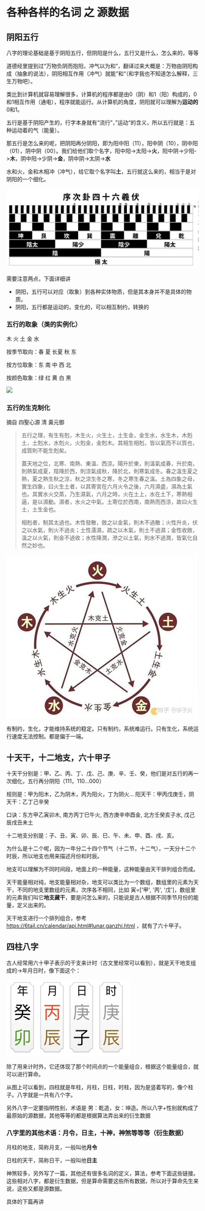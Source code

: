# 各种各样的名词 之 源数据

## 阴阳五行

八字的理论基础是基于阴阳五行，但阴阳是什么，五行又是什么，怎么来的，等等

道德经里提到过“万物负阴而抱阳，冲气以为和”，翻译过来大概是：万物由阴阳构成（抽象的说法），阴阳相互作用（冲气）就能”和“（和字我也不知道怎么解释，三生万物吧）。

类比到计算机就容易理解很多，计算机的程序都是由0（阴）和1（阳）构成的，0和1相互作用（通电），程序就能运行。从计算机的角度，阴阳就可以理解为**运动的**0和1。

五行是基于阴阳产生的，行字本身就有“流行”，”运动“的含义，所以五行就是：五种运动着的气（能量）。

那五行是怎么来的呢，把阴阳再分阴阳，即为阳中阳（11），阳中阴（10），阴中阳（01），阴中阴（00）。我们给他们取个名字，阳中阳->太阳->**火**，阳中阴->少阳->**木**，阴中阳->少阴->**金**，阴中阴->太阴->**水**

水和火，金和木相冲（冲气），给它取个名字叫**土**，五行就这么来的，相当于是对阴阳的一个细化。

![](../img/gua.svg)

需要注意两点，下面详细讲

- 阴阳，五行可以对应（取象）到各种实体物质，但是其本身并不是具体的物质。
- 阴阳，五行都是运动的，变化的，可以相互制约，转换的

### 五行的取象（类的实例化）

木 火 土 金 水

按季节取向：春 夏 长夏 秋 东

按方位取象：东 南 中 西 北

按颜色取象：绿 红 黄 白 黑

![](../img/五行.jpeg)

### 五行的生克制化

摘自 四聖心源 清 黃元御

> 五行之理，有生有剋，木生火，火生土，土生金，金生水，水生木，木剋土，土剋水，水剋火，火剋金，金剋木。其相生相剋，皆以氣而不以質也，成質則不能生剋矣。
>
> 蓋天地之位，北寒、南熱、東溫、西涼。陽升於東，則溫氣成春，升於南，則熱氣成夏，陰降於西，則涼氣成秋，降於北，則寒氣成冬。春之溫生夏之熱，夏之熱生秋之涼，秋之涼生冬之寒，冬之寒生春之溫。土為四象之母，實生四象，曰火生土者，以其寄宮在六月火令之後，六月濕盛，濕為土氣也。其實水火交蒸，乃生濕氣，六月之時，火在土上，水在土下，寒熱相逼，是以濕動。濕者，水火之中氣。土寄位於西南，南熱而西涼，故曰火生土，土生金也。
>
> 相剋者，制其太過也。木性發散，斂之以金氣，則木不過散；火性升炎，伏之以水氣，則火不過炎；土性濡濕，疏之以木氣，則土不過濕；金性收斂，溫之以火氣，則金不過收；水性降潤，滲之以土氣，則水不過潤，皆氣化自然之妙也。

![](../img/生克.jpg)

有制约，生化，才能维持系统的稳定。只有制约，系统难运行。只有生化，系统运行速度无法控制。都是偏于一端。

## 十天干，十二地支，六十甲子

十天干分别是：甲、乙、丙、丁、戊、己、庚、辛、壬、癸，他们是对五行的再一次细化，五行再分阴阳（111，110...000）

规则是：甲为阳木，乙为阴木，丙为阳火，丁为阴火...  阳天干：甲丙戊庚壬，阴天干：乙丁己辛癸

口诀：东方甲乙寅卯木, 南方丙丁巳午火, 西方庚辛申酉金, 北方壬癸亥子水, 戊己辰戌丑未土

十二地支分别是：子、丑、寅、卯、辰、巳、午、未、申、酉、戌、亥。

为什么是十二个呢，因为一年分二十四个节气（十二节，十二气），一天分十二个时辰，所以地支也用来描述月份和时辰。

地支可以理解为不同时间段，地面上的一种能量，这种能量由天干排列组合而成。

天干能量相对纯，地支能量相对杂，地支可以类比为一个数组，数组里的元素为天干，不同的地支里数组的元素，次序各不相同，比如 寅=['甲', '丙', '戊']，数组里的元素我们叫它**地支藏干**，要是问怎么来的，只能说是古人根据不同季节月份的能量，定义出来的。

天干地支进行一个排列组合，参考 https://6tail.cn/calendar/api.html#lunar.ganzhi.html ，就有了六十甲子。

## 四柱八字

古人经常用六十甲子表示的干支来计时（古文里经常可以看到），就是天干地支组成的->年月日时，像下面这个：

![](../img/sample_bazi.jpeg)

除了用来计时外，它还体现了那个时间点的一个能量组合，根据这个能量组合，就可以进行算命。

从图上可以看到，四柱就是年柱，月柱，日柱，时柱，因为是竖着写的，像个柱子。八字就是一共有八个字。

另外八字一定要指明性别，术语是 男：乾造，女：坤造。所以八字+性别就构成了最原始的源数据，其他等等的都是根据算法弄出来的衍生数据

### 八字里的其他术语：月令，日主，十神，神煞等等等（衍生数据）

月柱的地支，简称月支，一般叫他**月令**

日柱的天干，简称日干，一般叫他**日主**

神煞较多，另外写了一篇，其他还有很多名词的定义，算法，参考下面这些链接。这些相对八字，都是衍生数据，但是算命需要这些所有数据，所以对于算命先生来说，这些又都是源数据。

具体的下篇再讲
